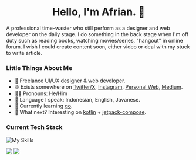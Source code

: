 <h1 align="center">Hello, I'm Afrian. 👋</h1>

A professional time-waster who still perform as a designer and web developer on the daily stage. I do something in the back stage when I'm off duty such as reading books, watching movies/series, "hangout" in online forum. I wish I could create content soon, either video or deal with my stuck to write article.

### Little Things About Me
- 💼 Freelance UI/UX designer & web developer.
- 🌐 Exists somewhere on [Twitter/X](https://twitter.com/afrianska), [Instagram](https://www.instagram.com/afrianep/), [Personal Web](https://www.afrian.cc), [Medium](https://medium.com/@afrian).
- 🧑🏻 Pronouns: He/Him
- 🤏 Language I speak: Indonesian, English, Javanese.
- 📖 Currently learning [go](https://go.dev/).
- 👀 What next? Interesting on [kotlin](https://kotlinlang.org/) + [jetpack-compose](https://developer.android.com/jetpack/compose).

### Current Tech Stack
![My Skills](https://skillicons.dev/icons?i=svelte,remix,react,ts,tailwind,js,html,css,go,postgres&theme=dark)


![](https://github-readme-stats.vercel.app/api?username=afrianska&theme=transparent&show_icons=true&count_private=true) ![](https://github-readme-stats.vercel.app/api/top-langs/?username=afrianska&layout=compact&theme=transparent&line_height=32)
